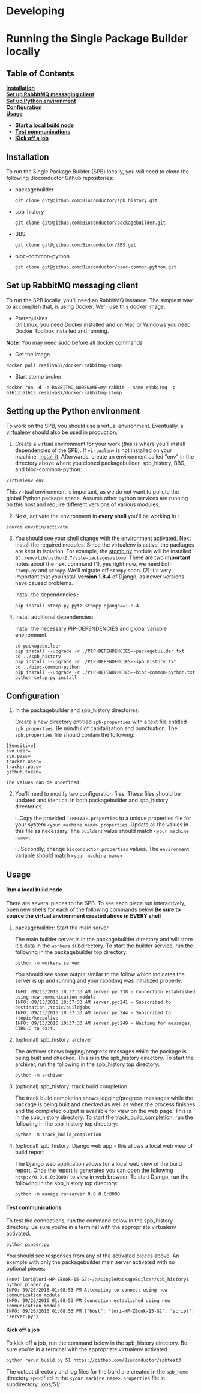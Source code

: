 Developing
==========
# Running the Single Package Builder locally

Table of Contents
-----------------

[**Installation**](#installation)  
[**Set up RabbitMQ messaging client**](#rabbitmq)  
[**Set up Python environment**](#python)  
[**Configuration**](#configuration)  
[**Usage**](#usage)
* [**Start a local build node**](#localnode)
* [**Test communications**](#communications)
* [**Kick off a job**](#job)

<a name="installation"></a>
Installation
------------

To run the Single Package Builder (SPB) locally, you will need to clone the following Bioconductor Github repositories:

* packagebuilder  
    ```
    git clone git@github.com:Bioconductor/spb_history.git
    ```
* spb\_history  
    ```
    git clone git@github.com:Bioconductor/packagebuilder.git
    ```
* BBS  
    ```
    git clone git@github.com:Bioconductor/BBS.git
    ```
* bioc-common-python  
    ```
    git clone git@github.com:Bioconductor/bioc-common-python.git
    ```
    
<a name="rabbitmq"></a>
Set up RabbitMQ messaging client
--------------------------------
To run the SPB locally, you'll need an RabbitMQ instance.  The
simplest way to accomplish that, is using Docker. We'll use [this docker image](https://github.com/resilva87/docker-rabbitmq-stomp).

* Prerequisites  
On Linux, you need Docker [installed](https://docs.docker.com/installation/) and on [Mac](http://docs.docker.com/installation/mac/)
or [Windows](http://docs.docker.com/installation/windows/) you need Docker Toolbox installed and running.

**Note**: You may need sudo before all docker commands

* Get the image
```
docker pull resilva87/docker-rabbitmq-stomp
```

* Start stomp broker
```
docker run -d -e RABBITMQ_NODENAME=my-rabbit --name rabbitmq -p 61613:61613 resilva87/docker-rabbitmq-stomp
```

<a name="python"></a>
Setting up the Python environment
---------------------------------

To work on the SPB, you should use a virtual environment.  Eventually, a
[virtualenv](http://docs.python-guide.org/en/latest/dev/virtualenvs/) should also
be used in production.

1. Create a virtual environment for your work (this is where you'll install dependencies
  of the SPB).  If `virtualenv` is not installed on your machine,
  [install it](http://virtualenv.readthedocs.org/en/latest/installation.html).  Afterwards,
  create an environment called "env" in the directory above where you cloned packagebuilder, spb_history, BBS, and bioc-common-python:

  ```
  virtualenv env
  ```

  This virtual environment is important, as we do not want to pollute the
  global Python package space.  Assume other python services are running
  on this host and require different versions of various modules.

2. Next, activate the environment in **every shell** you'll be working in :
  ```
  source env/bin/activate
  ```
3. You should see your shell change with the environment activated.  Next
  install the required modules.  Since the virtualenv is active, the packages
  are kept in isolation.  For example, the
  [stomp.py](https://github.com/jasonrbriggs/stomp.py) module will be installed
  at `./env/lib/python2.7/site-packages/stomp`.  There are two **important**
  notes about the next command (1), yes right now, we need both `stomp.py`
  and `stompy`.  We'll migrate off `stompy` soon.  (2) It's very important
  that you install **version 1.8.4** of Django, as newer versions have caused
  problems.

    Install the dependencies :

    ```pip install stomp.py pytz stompy django==1.8.4```

4. Install additional dependencies:

    Install the necessary PIP-DEPENDENCIES and global variable environment.
    ```
    cd packagebuilder
    pip install --upgrade -r ./PIP-DEPENDENCIES--packagebuilder.txt
    cd ../spb_history
    pip install --upgrade -r ./PIP-DEPENDENCIES--spb_history.txt
    cd ../bioc-common-python
    pip install --upgrade -r ./PIP-DEPENDENCIES--bioc-common-python.txt
    python setup.py install
    ```

<a name="configuration"></a>
Configuration
-------------

1. In the packagebuilder and spb\_history directories:

    Create a new directory entitled `spb-properties` with a text file entitled `spb.properties`. Be mindful of capitalization and punctuation. The `spb.properties` file should contain the following:
```
[Sensitive]
svn.user=
svn.pass=
tracker.user=
tracker.pass=
github.token=
```
    The values can be undefined.

2. You'll need to modify two configuration files. These files should be updated and identical in both packagebuilder and spb\_history directories.

    i. Copy the provided `TEMPLATE.properties` to a unique properties file for your system `<your machine name>.properties`. Update all the values in this file as necessary. The `builders` value should match `<your machine name>`.

    ii. Secondly, change `bioconductor.properties` values. The `environment` variable should match  `<your machine name>`


<a name="usage"></a>
Usage
-----

<a name="localnode"></a>
#### Run a local build node

There are several pieces to the SPB. To see each piece run interactively, open new shells for each of the following commands below **Be sure to source the virtual environment created above in EVERY shell**


1. packagebuilder: Start the main server

    The main builder server is in the packagebuilder directory and will store it's data in the `workers` subdirectory.  To start the builder service, run the following in the packagebuilder top directory:
    ```
    python -m workers.server
    ```

    You should see some output similar to the follow which indicates the server is up and running and your rabbitmq was initialized properly:
    ```
    INFO: 09/13/2016 10:37:33 AM server.py:238 - Connection established using new communication module
    INFO: 09/13/2016 10:37:33 AM server.py:241 - Subscribed to destination /topic/buildjobs
    INFO: 09/13/2016 10:37:33 AM server.py:244 - Subscribed to  /topic/keepalive
    INFO: 09/13/2016 10:37:33 AM server.py:249 - Waiting for messages; CTRL-C to exit.
    ```

2. (optional) spb_history: archiver

    The archiver shows logging/progress messages while the package is being built and checked. This is in the spb\_history directory. To start the archiver, run the following in the spb\_history top directory:
    ```
    python -m archiver
    ```

3. (optional) spb_history: track build completion

    The track build completion shows logging/progress messages while the package is being built and checked as well as when the process finishes and the completed output is available for view on the web page. This is in the spb\_history directory. To start the track\_build\_completion, run the following in the spb\_history top directory:
    ```
    python -m track_build_completion
    ```

4. (optional) spb_history: Django web app - this allows a local web view of build report

    The Django web application allows for a local web view of the build report. Once the report is generated you can open the following `http://0.0.0.0:8000/` to view in web browser. To start Django, run the following in the spb\_history top directory:
    ```
    python -m manage runserver 0.0.0.0:8000
    ```
    
<a name="communications"></a>
#### Test communications

To test the connections, run the command below in the spb\_history directory.  Be sure you're in a terminal with the appropriate virtualenv activated.

```
python pinger.py
```
You should see responses from any of the activated pieces above.
An example with only the packagebuilder main server activated with no optional pieces:

```
(env) lori@lori-HP-ZBook-15-G2:~/a/singlePackageBuilder/spb_history$ python pinger.py
INFO: 09/26/2016 01:08:53 PM Attempting to connect using new communication module
INFO: 09/26/2016 01:08:53 PM Connection established using new communication module
INFO: 09/26/2016 01:08:53 PM {"host": "lori-HP-ZBook-15-G2", "script": "server.py"}
```

<a name="job"></a>
#### Kick off a job
To kick off a job, run the command below in the spb\_history directory.  Be sure you're in a terminal with the appropriate virtualenv activated.

```
python rerun_build.py 51 https://github.com/Bioconductor/spbtest3
```

The output directory and log files for the build are created in the `spb_home` directory specified in the `<your machine name>.properties` file in subdirectory: jobs/51/
